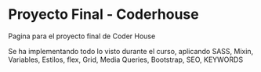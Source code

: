 <h1>Proyecto Final - Coderhouse</h1>

<p>Pagina para el proyecto final de Coder House</p>

<p>Se ha implementando todo lo visto durante el curso, aplicando
SASS, Mixin, Variables, Estilos, flex, Grid, Media Queries, Bootstrap, SEO, KEYWORDS</p>

